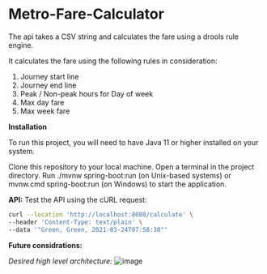 # Metro-Fare-Calculator
The api takes a CSV string and calculates the fare using a drools rule engine. 

It calculates the fare using the following rules in consideration:
1. Journey start line
2. Journey end line
3. Peak / Non-peak hours for Day of week
4.  Max day fare
5. Max week fare


**Installation**

To run this project, you will need to have Java 11 or higher installed on your system.

Clone this repository to your local machine.
Open a terminal in the project directory.
Run ./mvnw spring-boot:run (on Unix-based systems) or mvnw.cmd spring-boot:run (on Windows) to start the application.




**API:**
Test the API using the cURL request:

```bash
curl --location 'http://localhost:8080/calculate' \
--header 'Content-Type: text/plain' \
--data '"Green, Green, 2021-03-24T07:58:30"'
```

**Future considrations:**

*Desired high level architecture:*
![image](https://user-images.githubusercontent.com/894924/229403748-6c90ca80-f179-4c10-a441-af670177259b.png)

